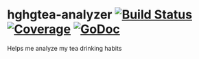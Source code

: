 # hghgtea-analyzer [![Build Status](https://travis-ci.org/HokieGeek/hgtea-analyzer.svg?branch=master)](https://travis-ci.org/HokieGeek/hgtea-analyzer) [![Coverage](http://gocover.io/_badge/github.com/HokieGeek/hgtea-analyzer?0)](http://gocover.io/github.com/HokieGeek/hgtea-analyzer) [![GoDoc](http://godoc.org/github.com/hokiegeek/hgtea-analyzer?status.png)](http://godoc.org/github.com/hokiegeek/hgtea-analyzer)
Helps me analyze my tea drinking habits
